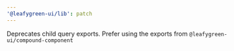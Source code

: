 ```yaml
---
'@leafygreen-ui/lib': patch
---
```


Deprecates child query exports. Prefer using the exports from `@leafygreen-ui/compound-component`

